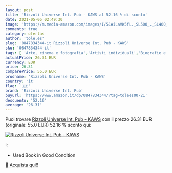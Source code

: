 ```yaml
---
layout: post
title: 'Rizzoli Universe Int. Pub - KAWS al 52.16 % di sconto'
date: 2021-05-05 02:49:30
image: 'https://m.media-amazon.com/images/I/51AiLaVK5fL._SL500_._SL400_.jpg'
comments: true
category: ofertas
author: 'tole.es'
slug: '0847834344-it Rizzoli Universe Int. Pub - KAWS'
sku: '0847834344-it'
tags: [ 'Arte, cinema e fotografia','Artisti individuali','Biografie e autobiografie','Biografie, diari e memorie','Design commerciale','Design e arti decorative','Design e grafica','Design industriale e del prodotto','Libri','rizzoli universe int. pub', ]
actualPrice: 26.31 EUR
currency: EUR
price: 26.31
comparePrice: 55.0 EUR
prodname: 'Rizzoli Universe Int. Pub - KAWS'
country: 'it'
flag: '🇮🇹'
brand: 'Rizzoli Universe Int. Pub'
buyurl: 'https://www.amazon.it/dp/0847834344/?tag=tolees00-21'
descuento: '52.16'
average: '26.31'
---
```


Puoi trovare [Rizzoli Universe Int. Pub - KAWS](https://www.amazon.it/dp/0847834344/?tag=tolees00-21) con il prezzo 26.31 EUR (originale: 55.0 EUR) 52.16 % sconto qui:

[![Rizzoli Universe Int. Pub - KAWS](https://m.media-amazon.com/images/I/51AiLaVK5fL._SL500_._SL400_.jpg)](https://www.amazon.it/dp/0847834344/?tag=tolees00-21)

ℹ️:

- Used Book in Good Condition

[🛒 Acquista qui!!](https://www.amazon.it/dp/0847834344/?tag=tolees00-21)
